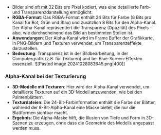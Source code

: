 - Bilder sind oft mit 32 Bits pro Pixel kodiert, was eine detaillierte Farb- und Transparenzdarstellung ermöglicht.
- **RGBA-Format**: Das RGBA-Format enthält 24 Bits für Farbe (8 Bits pro Kanal für Rot, Grün und Blau) und zusätzlich 8 Bits für den Alpha-Kanal. Der Alpha-Kanal repräsentiert die Transparenz (Opazität) des Pixels – also, wie durchscheinend das Bild an bestimmten Stellen ist.
- **Anwendungen**: Der Alpha-Kanal wird im Frame Buffer der Grafikkarte, in PNG-Bildern und Texturen verwendet, um Transparenzeffekte darzustellen.
- **Bedeutung**: Transparenz ist in der Bildbearbeitung, in der Computergrafik (z.B. für Texturen) und bei Blue-Screen-Effekten essenziell.
![[Pasted image 20241028083645.png|400]]
### Alpha-Kanal bei der Texturierung
- **3D-Modelle mit Texturen**: Hier wird der Alpha-Kanal verwendet, um detaillierte Texturen auf ein 3D-Modell anzuwenden, wie bei den Palmenblättern.
- **Texturdateien**: Die 24-Bit-Farbinformation enthält die Farbe der Blätter, während der 8-Bit-Alpha-Kanal eine Maske bietet, die nur die Blattformen sichtbar macht.
- **Ergebnis**: Die Alpha-Maske hilft, die Illusion von Tiefe und Form in 3D-Szenen zu erzeugen, ohne dass die Geometrie des Modells angepasst werden muss.